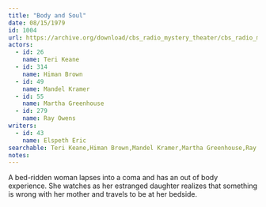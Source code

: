 ```yaml
---
title: "Body and Soul"
date: 08/15/1979
id: 1004
url: https://archive.org/download/cbs_radio_mystery_theater/cbs_radio_mystery_theater-1001-1050.zip/cbs_radio_mystery_theater-1001-1050%2Fcbsrmt_1004_body_and_soul.mp3
actors:  
  - id: 26
    name: Teri Keane  
  - id: 314
    name: Himan Brown  
  - id: 49
    name: Mandel Kramer  
  - id: 55
    name: Martha Greenhouse  
  - id: 279
    name: Ray Owens
writers:  
  - id: 43
    name: Elspeth Eric
searchable: Teri Keane,Himan Brown,Mandel Kramer,Martha Greenhouse,Ray Owens Elspeth Eric
notes:  
---
```

A bed-ridden woman lapses into a coma and has an out of body experience. She watches as her estranged daughter realizes that something is wrong with her mother and travels to be at her bedside.